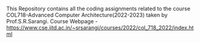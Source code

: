 This Repository contains all the coding assignments related to the course COL718-Advanced Computer Architecture(2022-2023) taken by Prof.S.R.Sarangi.
Course Webpage - https://www.cse.iitd.ac.in/~srsarangi/courses/2022/col_718_2022/index.html
